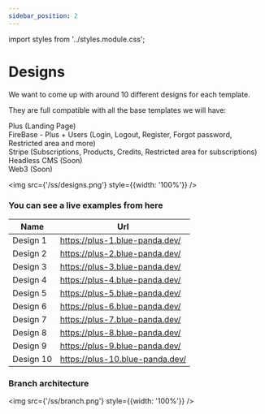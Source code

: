 ```yaml
---
sidebar_position: 2
---
```


import styles from '../styles.module.css';

# Designs 

We want to come up with around 10 different designs for each template.


They are full compatible with all the base templates we will have:

<div>
    <div className={styles.circle}></div> Plus (Landing Page)
</div>
<div>
    <div className={styles.circle}></div> FireBase - Plus + Users (Login, Logout, Register, Forgot password, Restricted area and more)
</div>
<div>
    <div className={styles.circle}></div> Stripe (Subscriptions, Products, Credits, Restricted area for subscriptions)
</div>
<div>
    <div className={styles.circle}></div> Headless CMS (Soon)
</div>
<div>
    <div className={styles.circle}></div> Web3 (Soon)
</div>

<div style={{marginBottom: '1rem'}}></div>

<img src={'/ss/designs.png'} style={{width: '100%'}} />


### You can see a live examples from here

| Name | Url|
| ----------- | ----------- |
| Design 1| https://plus-1.blue-panda.dev/       |
| Design 2| https://plus-2.blue-panda.dev/        |
| Design 3| https://plus-3.blue-panda.dev/        |
| Design 4| https://plus-4.blue-panda.dev/        |
| Design 5| https://plus-5.blue-panda.dev/        |
| Design 6| https://plus-6.blue-panda.dev/        |
| Design 7| https://plus-7.blue-panda.dev/        |
| Design 8| https://plus-8.blue-panda.dev/        |
| Design 9| https://plus-9.blue-panda.dev/        |
| Design 10| https://plus-10.blue-panda.dev/        |


### Branch architecture

<img src={'/ss/branch.png'} style={{width: '100%'}} />


